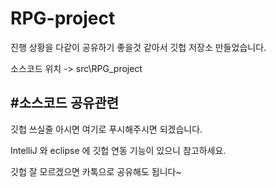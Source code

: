 # RPG-project
진행 상황을 다같이 공유하기 좋을것 같아서 깃헙 저장소 만들었습니다.

소스코드 위치 -> src\RPG_project

#소스코드 공유관련
-------------------------------------------------------------------------
깃헙 쓰실줄 아시면 여기로 푸시해주시면 되겠습니다. 

IntelliJ 와 eclipse 에 깃헙 연동 기능이 있으니 참고하세요. 

깃헙 잘 모르겠으면 카톡으로 공유해도 됩니다~